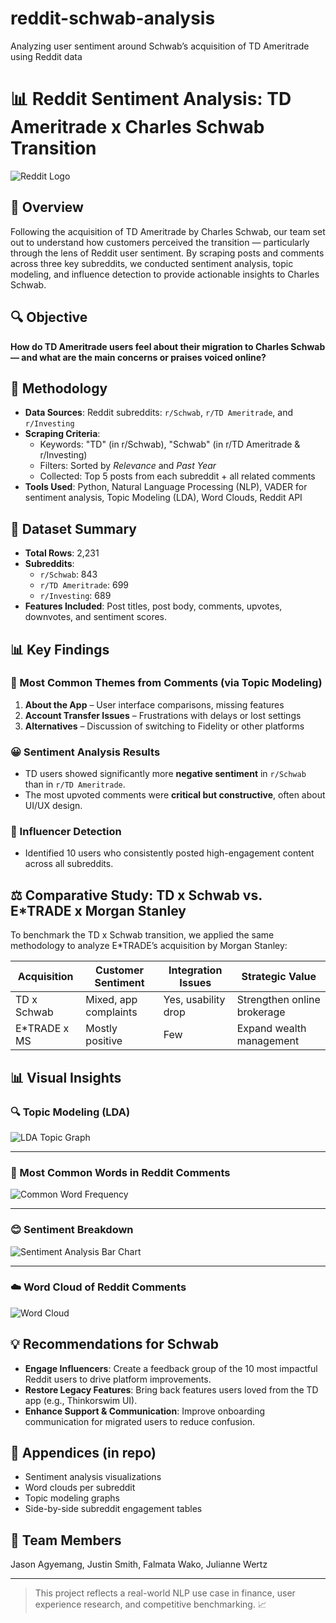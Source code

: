 # reddit-schwab-analysis
Analyzing user sentiment around Schwab’s acquisition of TD Ameritrade using Reddit data
# 📊 Reddit Sentiment Analysis: TD Ameritrade x Charles Schwab Transition

![Reddit Logo](./reddit_logo.jpg)

## 🧠 Overview
Following the acquisition of TD Ameritrade by Charles Schwab, our team set out to understand how customers perceived the transition — particularly through the lens of Reddit user sentiment. By scraping posts and comments across three key subreddits, we conducted sentiment analysis, topic modeling, and influence detection to provide actionable insights to Charles Schwab.

## 🔍 Objective
**How do TD Ameritrade users feel about their migration to Charles Schwab — and what are the main concerns or praises voiced online?**

## 🔧 Methodology
- **Data Sources**: Reddit subreddits: `r/Schwab`, `r/TD Ameritrade`, and `r/Investing`
- **Scraping Criteria**:
  - Keywords: "TD" (in r/Schwab), "Schwab" (in r/TD Ameritrade & r/Investing)
  - Filters: Sorted by *Relevance* and *Past Year*
  - Collected: Top 5 posts from each subreddit + all related comments
- **Tools Used**: Python, Natural Language Processing (NLP), VADER for sentiment analysis, Topic Modeling (LDA), Word Clouds, Reddit API

## 📁 Dataset Summary
- **Total Rows**: 2,231
- **Subreddits**:
  - `r/Schwab`: 843
  - `r/TD Ameritrade`: 699
  - `r/Investing`: 689
- **Features Included**: Post titles, post body, comments, upvotes, downvotes, and sentiment scores.

## 📊 Key Findings
### 💬 Most Common Themes from Comments (via Topic Modeling)
1. **About the App** – User interface comparisons, missing features
2. **Account Transfer Issues** – Frustrations with delays or lost settings
3. **Alternatives** – Discussion of switching to Fidelity or other platforms

### 😀 Sentiment Analysis Results
- TD users showed significantly more **negative sentiment** in `r/Schwab` than in `r/TD Ameritrade`.
- The most upvoted comments were **critical but constructive**, often about UI/UX design.

### 🌟 Influencer Detection
- Identified 10 users who consistently posted high-engagement content across all subreddits.

## ⚖️ Comparative Study: TD x Schwab vs. E*TRADE x Morgan Stanley
To benchmark the TD x Schwab transition, we applied the same methodology to analyze E*TRADE’s acquisition by Morgan Stanley:

| Acquisition | Customer Sentiment | Integration Issues | Strategic Value |
|------------|---------------------|--------------------|------------------|
| TD x Schwab | Mixed, app complaints | Yes, usability drop | Strengthen online brokerage |
| E*TRADE x MS | Mostly positive | Few | Expand wealth management |


## 📊 Visual Insights

### 🔍 Topic Modeling (LDA)
![LDA Topic Graph](./topic_graph.png)

---

### 🧠 Most Common Words in Reddit Comments
![Common Word Frequency](./common_word_graph.png)

---

### 😊 Sentiment Breakdown
![Sentiment Analysis Bar Chart](./sentiment_graph.png)

---

### ☁️ Word Cloud of Reddit Comments
![Word Cloud](./wordcloud.png)

## 💡 Recommendations for Schwab
- **Engage Influencers**: Create a feedback group of the 10 most impactful Reddit users to drive platform improvements.
- **Restore Legacy Features**: Bring back features users loved from the TD app (e.g., Thinkorswim UI).
- **Enhance Support & Communication**: Improve onboarding communication for migrated users to reduce confusion.

## 📁 Appendices (in repo)
- Sentiment analysis visualizations
- Word clouds per subreddit
- Topic modeling graphs
- Side-by-side subreddit engagement tables

## 👥 Team Members
Jason Agyemang, Justin Smith, Falmata Wako, Julianne Wertz

---

> This project reflects a real-world NLP use case in finance, user experience research, and competitive benchmarking. 📈
